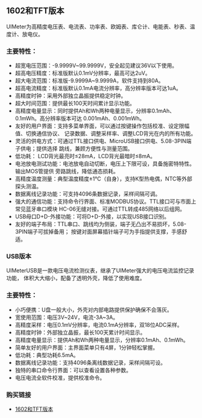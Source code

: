 ﻿## 1602和TFT版本
UIMeter为高精度电压表、电流表、功率表、欧姆表、库仑计、电能表、秒表、温度计、放电仪。

### 主要特性：
- 超宽电压范围：-9.9999V~99.9999V，安全起见建议36V以下使用。
- 超高电压精度：标准版默认0.1mV分辨率，最高可达2uV。
- 超大电流范围：标准版-9.9999A~9.9999A，软件支持到80A。
- 超高电流精度：标准版默认0.1mA电流分辨率，高分辨率版本可达1uA。
- 高精度时钟：采用外部独立晶振提供稳定时钟。
- 超大时间范围：提供最长100天时间累计显示功能。
- 高精度电量显示：同时提供Ah和Wh两种电量显示，分辨率0.1mAh、0.1mWh。高分辨率版本可达
  0.001mAh、0.001mWh。
- 友好的用户界面：支持多菜单界面，可以通过按键操作包括校准、设定限幅值、切换通信协议、
  记录数据、调整采样率、调整LCD背光在内的所有功能。
- 灵活的供电方式：可通过TTL接口供电、MicroUSB接口供电、5.08-3PIN端子供电；提供选择
  跳线，兼顾方便性与测量范围。
- 低功耗： LCD背光最亮时≤28mA，LCD背光最暗时≤8mA。
- 电池放电测试功能：电池放电自动切断，电压上下限可设，具备施密特特性。输出MOS管提供
  旁路跳线，降低通态损耗。
- 高精度温度测量：典型温度精度±1℃（自身），支持K型热电偶，NTC等外部探头测温。
- 数据离线记录功能：可支持4096条数据记录，采样间隔可调。
- 强大的通信功能：支持命令行界面、标准MODBUS协议。TTL接口可与市面上常见蓝牙串口模块
  HC-06无缝对接。可通过TTL转成485网络以后组网。
- USB母口D+D-外接功能：可将D+D-外接，以实现USB接口识别。
- 友好的端子布局：TTL串口、跳线均为侧装，端子无凸出不易损坏，5.08-3PIN端子可拔掉备用；
  按键对面屏幕插针端子可为手指提供支撑，手感舒适。

### USB版本

UIMeterUSB是一款电压电流检测仪表，继承了UIMeter强大的电压电流监控记录功能，
体积大大缩小，配备了透明外壳，降低了使用难度。

### 主要特性：
- 小巧便携：U盘一般大小，外壳对内部电路提供保护确保不会落灰。
- 宽使用范围：电压3V~24V，电流-3A~3A。
- 高精度采样：电压0.1mV分辨率，电流0.1mA分辨率，双18位ADC采样。
- 高精度时钟：外部独立晶振，最长100天累计时间显示。
- 高精度电量显示：提供Ah和Wh两种电量显示，分辨率0.1mAh、0.1mWh。
- 简单友好的用户界面：主界面菜单只有4屏，1分钟轻松掌握。
- 低功耗：典型功耗6.5mA。
- 数据离线记录功能：支持4096条离线数据记录，采样间隔可设。
- 独特的串口命令行界面：可以查看设置各种参数。
- 电压电流全软件校准，提供校准命令。

### 购买链接
- [1602和TFT版本](https://item.taobao.com/item.htm?spm=a1z10.1-c.w4004-9102396040.3.7f52e377i5YWnF&id=42129824943)

